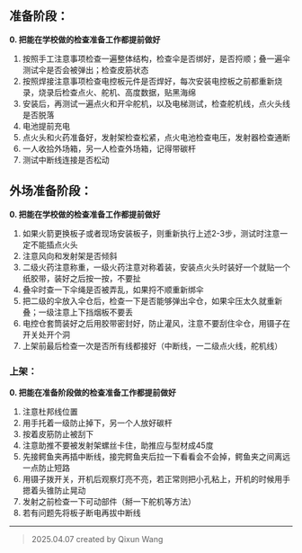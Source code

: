## 准备阶段：
**0. 把能在学校做的检查准备工作都提前做好**
1. 按照手工注意事项检查一遍整体结构，检查伞是否绑好，是否捋顺；叠一遍伞测试伞是否会被弹出；检查皮筋状态
2. 按照焊接注意事项检查电控板元件是否焊好，每次安装电控板之前都重新烧录，烧录后检查点火、舵机、高度数据，贴黑海绵
3. 安装后，再测试一遍点火和开伞舵机，以及电梯测试，检查舵机线，点火头线是否脱落
4. 电池提前充电
5. 点火头和火药准备好，发射架检查松紧，点火电池检查电压，发射器检查通断
6. 一人收拾外场箱，另一人检查外场箱，记得带碳杆
7. 测试中断线连接是否松动

## 外场准备阶段：
**0. 把能在学校做的检查准备工作都提前做好**

1. 如果火箭更换板子或者现场安装板子，则重新执行上述2-3步，测试时注意一定不能插点火头
2. 注意风向和发射架是否倾斜
3. 二级火药注意称重，一级火药注意对称着装，安装点火头时装好一个就贴一个纸胶带，装好之后按一按，不要扯
4. 叠伞时查一下伞绳是否被弄乱，如果捋不顺重新绑伞
5. 把二级的伞放入伞仓后，检查一下是否能够弹出伞仓，如果伞压太久就重新叠；一级注意上下挡烟板不要丢
6. 电控仓套筒装好之后用胶带密封好，防止灌风，注意不要刮住伞仓，用镊子在开关处开个洞
7. 上架前最后检查一次是否所有线都接好（中断线，一二级点火线，舵机线）

### 上架：
**0. 把能在准备阶段做的检查准备工作都提前做好**

1. 注意杜邦线位置
2. 用手托着一级防止掉下，另一个人放好碳杆
3. 按着皮筋防止被刮下
4. 注意助推不要被发射架螺丝卡住，助推应与型材成45度
5. 先接鳄鱼夹再插中断线，接完鳄鱼夹后拉一下看看会不会掉，鳄鱼夹之间离远一点防止短路
6. 用镊子拨开关，开机后观察灯亮不亮，若正常则把小孔粘上，开机的时候用手摁着头锥防止晃动
7. 发射之前检查一下可动部件（掰一下舵机等方法）
8. 若有问题先将板子断电再拔中断线
  
  
---
> 2025.04.07 created by Qixun Wang